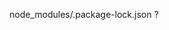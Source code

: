 <!--
 * @Author: your name
 * @Date: 2021-07-26 14:30:42
 * @LastEditTime: 2021-07-26 14:32:23
 * @LastEditors: Please set LastEditors
 * @Description: In User Settings Edit
 * @FilePath: /package-analysis/question1.md
-->
node_modules/.package-lock.json ?
